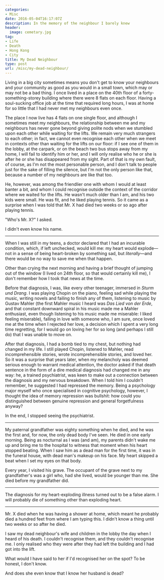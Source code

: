 ```yaml
---
categories:
- Misc
date: 2016-05-04T16:17:07Z
description: In the memory of the neighbour I barely knew
header:
  image: cemetary.jpg
tag:
- Life
- Death
- Hong Kong
- City
title: My Dead Neighbour
type: post
url: /misc/my-dead-neighbour/
---
```


Living in a big city sometimes means you don't get to know your neighbours and your community as good as you would in a small town, which may or may not be a bad thing. I once lived in a place on the 40th floor of a forty-something-storey building where there were 8 flats on each floor. Having a soul-sucking office job at the time that required long hours, I was at home for so little that I had never met my neighbours even once.

The place I now live has 4 flats on one single floor, and although I sometimes meet my neighbours, the relationship between me and my neighbours has never gone beyond giving polite nods when we stumbled upon each other while waiting for the lifts. We remain very much strangers to each other; in fact, we cannot even recognise each other when we meet in contexts other than waiting for the lifts on our floor: if I see one of them in the lobby, at the carpark, or on the beach two bus stops away from my home, I will fail to identify him or her, and I will only realise who he or she is after he or she has disappeared from my sight. Part of that is my own fault, of course, as I'm not the most personable person, and I don't talk to people just for the sake of filling the silence, but I'm not the only person like that, because a number of my neighbours are like that too.

He, however, was among the friendlier one with whom I would at least banter a bit, and whom I could recognise outside the context of the corridor where we waited for the lifts. He wasn't much older than I am, and his two kids were small. He was fit, and he liked playing tennis. So it came as a surprise when I was told that Mr. X had died two weeks or so ago after playing tennis.

"Who's Mr. X?" I asked.

I didn't even know his name.

***

When I was still in my teens, a doctor declared that I had an incurable condition, which, if left unchecked, would kill me: my heart would explode—not in a sense of being heart-broken by something sad, but *literally*—and there would be no way to save me when that happen.

Other than crying the next morning and having a brief thought of jumping out of the window (I lived on 24th floor, so that would certainly kill me), I don't remember how I took that news at the time.

Before that diagnosis, I was, like every other teenager, immersed in *Sturm und Drang*. I was playing Chopin on the piano, feeling sad while playing the music, writing novels and failing to finish any of them, listening to music by Gustav Mahler (the first Mahler music I heard was *Das Lied von der Erde*, and that constant downward spiral in his music made me a Mahler enthusiast, even though listening to his music made me miserable: I liked feeling miserable), falling in love with someone who, I am sure, once loved me at the time when I rejected her love, a decision which I spent a very long time regretting, for I would go on loving her for so long (and perhaps I still do) that I was unable to move on.

After that diagnosis, I had a bomb tied to my chest, but nothing had changed in my life. I still played Chopin, listened to Mahler, read incomprehensible stories, wrote incomprehensible stories, and loved her. So it was a surprise that years later, when my melancholy was deemed serious enough to warrant medical attention, the doctor asked if that death sentence in the form of a dire medical diagnosis had changed me in any way: he, a trained psychiatrist, was keen to make out a connection between the diagnosis and my nervous breakdown. When I told him I couldn't remember, he suggested I had repressed the memory. Being a psychology major myself who once specialised in cognitive psychology, however, I thought the idea of memory repression was bullshit: how could you distinguished between genuine repression and general forgetfulness anyway?

In the end, I stopped seeing the psychiatrist.

***

My paternal grandfather was eighty something when he died, and he was the first and, for now, the only dead body I've seen. He died in one early morning. Being as nocturnal as I was (and am), my parents didn't wake me up and bring me to the hospital to witness that moment when his heart stopped beating. When I saw him as a dead man for the first time, it was in the funeral house, with dead man's makeup on his face. My heart skipped a beat when I set my eyes on that body.

Every year, I visited his grave. The occupant of the grave next to my grandfather's was a girl who, had she lived, would be younger than me. She died before my grandfather did.

***

The diagnosis for my heart-exploding illness turned out to be a false alarm. I will probably die of something other than exploding heart.

***

Mr. X died when he was having a shower at home, which meant he probably died a hundred feet from where I am typing this. I didn't know a thing until two weeks or so after he died.

I saw my dead neighbour's wife and children in the lobby the day when I heard of his death. I couldn't recognise them, and they couldn't recognise me. I only realised who they were after they had left the building and I had got into the lift.

What would I have said to her if I'd recognised her on the spot? To be honest, I don't know.

And does she even know that I know her husband is dead?
